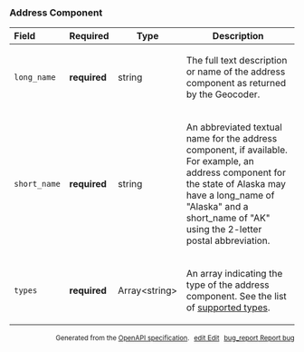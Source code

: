 <!--- This is a generated file, do not edit! -->
<!--- [START maps_http_schema_addresscomponent] -->
<h3 class="schema-object" id="AddressComponent">Address Component</h3>

| Field        | Required     | Type                | Description                                                                                                                                                                                                                                                                            |
| :----------- | ------------ | ------------------- | -------------------------------------------------------------------------------------------------------------------------------------------------------------------------------------------------------------------------------------------------------------------------------------- |
| `long_name`  | **required** | string              | <div class="nonref-property-description"><p>The full text description or name of the address component as returned by the Geocoder.</p></div>                                                                                                                                          |
| `short_name` | **required** | string              | <div class="nonref-property-description"><p>An abbreviated textual name for the address component, if available. For example, an address component for the state of Alaska may have a long_name of "Alaska" and a short_name of "AK" using the 2-letter postal abbreviation.</p></div> |
| `types`      | **required** | Array&lt;string&gt; | <div class="nonref-property-description"><p>An array indicating the type of the address component. See the list of <a href="https://developers.google.com/maps/documentation/places/web-service/supported_types">supported types</a>.</p></div>                                        |

<p style="text-align: right; font-size: smaller;">Generated from the <a class="gc-analytics-event" data-category="GMP" data-label="openapi-github" href="https://github.com/googlemaps/openapi-specification" title="Google Maps Platform OpenAPI Specification" class="external">OpenAPI specification</a>.
<a class="gc-analytics-event" data-category="GMP" data-label="openapi-github" style="margin-left: 5px;" href="https://github.com/googlemaps/openapi-specification/blob/main/specification/schemas/AddressComponent.yml" title="Edit on GitHub"><span class="material-icons">edit</span> Edit</a>
<a class="gc-analytics-event" data-category="GMP" data-label="openapi-github" style="margin-left: 5px;" href="https://github.com/googlemaps/openapi-specification/issues/new?assignees=&labels=type%3A+bug%2C+triage+me&template=bug_report.md&title=[schemas] Bug - AddressComponent" title="File bug for schemas on GitHub"><span class="material-icons">bug_report</span> Report bug</a>
</p>

<!--- [END maps_http_schema_addresscomponent] -->
